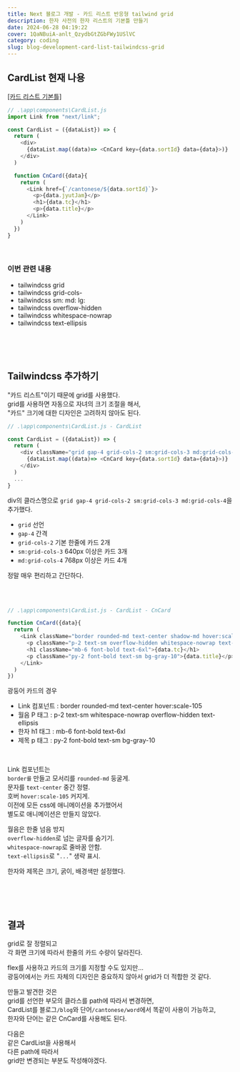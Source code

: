 ```yaml
---
title: Next 블로그 개발 - 카드 리스트 반응형 tailwind grid
description: 한자 사전의 한자 리스트의 기본틀 만들기
date: 2024-06-28 04:19:22
cover: 1QaNBuiA-anlt_QzydbGtZGbFWy1USlVC
category: coding
slug: blog-development-card-list-tailwindcss-grid
---
```


## CardList 현재 나용

[[카드 리스트 기본틀]](/blog/blog-development-card-list-template)

```js
// .\app\components\CardList.js
import Link from "next/link";

const CardList = ({dataList}) => {
  return (
    <div>
      {dataList.map((data)=> <CnCard key={data.sortId} data={data}>)}
    </div>
  )

  function CnCard({data}{
    return (
      <Link href={`/cantonese/${data.sortId}`}>
        <p>{data.jyutJam}</p>
        <h1>{data.tc}</h1>
        <p>{data.title}</p>
      </Link>
    )
  })
}

```

<br/>

### 이번 관련 내용

- tailwindcss grid
- tailwindcss grid-cols-
- tailwindcss sm: md: lg:
- tailwindcss overflow-hidden
- tailwindcss whitespace-nowrap
- tailwindcss text-ellipsis

<br/><br/><br/>

## Tailwindcss 추가하기

"카드 리스트"이기 때문에 grid를 사용했다.  
grid를 사용하면 자동으로 자녀의 크기 조절을 해서,  
"카드" 크기에 대한 디자인은 고려하지 않아도 된다.

```js
// .\app\components\CardList.js - CardList

const CardList = ({dataList}) => {
  return (
    <div className="grid gap-4 grid-cols-2 sm:grid-cols-3 md:grid-cols-4">
      {dataList.map((data)=> <CnCard key={data.sortId} data={data}>)}
    </div>
  )
  ...
}
```

div의 클라스명으로 `grid gap-4 grid-cols-2 sm:grid-cols-3 md:grid-cols-4`을 추가했다.

- `grid` 선언
- `gap-4` 간격
- `grid-cols-2` 기본 한줄에 카드 2개
- `sm:grid-cols-3` 640px 이상은 카드 3개
- `md:grid-cols-4` 768px 이상은 카드 4개

정말 매우 편리하고 간단하다.

<br/><br/>

```js
// .\app\components\CardList.js - CardList - CnCard

function CnCard({data}{
  return (
    <Link className="border rounded-md text-center shadow-md hover:scale-105" href={`/cantonese/${data.sortId}`}>
      <p className="p-2 text-sm overflow-hidden whitespace-nowrap text-ellipsis">{data.jyutJam}</p>
      <h1 className="mb-6 font-bold text-6xl">{data.tc}</h1>
      <p className="py-2 font-bold text-sm bg-gray-10">{data.title}</p>
    </Link>
  )
})
```

광둥어 카드의 경우

- Link 컴포넌트 : border rounded-md text-center hover:scale-105
- 월음 P 태그 : p-2 text-sm whitespace-nowrap overflow-hidden text-ellipsis
- 한자 h1 태그 : mb-6 font-bold text-6xl
- 제목 p 태그 : py-2 font-bold text-sm bg-gray-10

<br/>

Link 컴포넌트는  
`border를` 만들고 모서리를 `rounded-md` 둥굴게.  
문자를 `text-center` 중간 정렬.  
호버 `hover:scale-105` 커지게.  
이전에 모든 css에 애니메이션을 추가했어서  
별도로 애니메이션은 만들지 않았다.

월음은 한줄 넘음 방지  
`overflow-hidden`로 넘는 글자를 숨기기.  
`whitespace-nowrap`로 줄바꿈 안함.  
`text-ellipsis`로 "`...`" 생략 표시.

한자와 제목은 크기, 굵이, 배경색만 설정했다.

<br/><br/><br/>

## 결과

grid로 잘 정렬되고  
각 화면 크기에 따라서 한줄의 카드 수량이 달라진다.

flex를 사용하고 카드의 크기를 지정할 수도 있지만...  
광둥어에서는 카드 자체의 디자인은 중요하지 않아서 grid가 더 적합한 것 같다.

만들고 발견한 것은  
grid를 선언한 부모의 클라스를 path에 따라서 변경하면,  
CardList를 블로그`/blog`와 단어`/cantonese/word`에서 똑같이 사용이 가능하고,  
한자와 단어는 같은 CnCard를 사용해도 된다.

다음은  
같은 CardList을 사용해서  
다른 path에 따라서  
grid만 변경되는 부분도 작성해야겠다.
